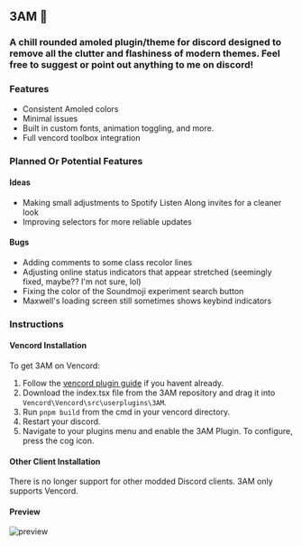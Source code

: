 ## 3AM 🌙
### A chill rounded amoled plugin/theme for discord designed to remove all the clutter and flashiness of modern themes. Feel free to suggest or point out anything to me on discord!


### Features
- Consistent Amoled colors
- Minimal issues
- Built in custom fonts, animation toggling, and more.
- Full vencord toolbox integration
### Planned Or Potential Features
#### Ideas
- Making small adjustments to Spotify Listen Along invites for a cleaner look
- Improving selectors for more reliable updates

#### Bugs
- Adding comments to some class recolor lines
- Adjusting online status indicators that appear stretched (seemingly fixed, maybe?? I'm not sure, lol)
- Fixing the color of the Soundmoji experiment search button
- Maxwell's loading screen still sometimes shows keybind indicators

### Instructions

#### Vencord Installation

To get 3AM on Vencord:

1. Follow the [vencord plugin guide](https://github.com/Vendicated/Vencord/blob/main/docs/1_INSTALLING.md) if you havent already.
2. Download the index.tsx file from the 3AM repository and drag it into `Vencord\Vencord\src\userplugins\3AM`.
3. Run `pnpm build` from the cmd in your vencord directory.
4. Restart your discord.
5. Navigate to your plugins menu and enable the 3AM Plugin. To configure, press the cog icon.

#### Other Client Installation

There is no longer support for other modded Discord clients. 3AM only supports Vencord.

#### Preview

![preview](https://i.imgur.com/YT9N8v0.gif)
